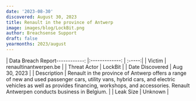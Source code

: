 ```yaml
---
date: '2023-08-30'
discovered: August 30, 2023
title: Renault in the province of Antwerp
image: images/blog/LockBit.png
author: Breachsense Support
draft: false
yearmonths: 2023/august
---
```


| Data Breach Report------------:     |:-------------:    | :-----:|
| Victim      | renaultinantwerpen.be      | 
| Threat Actor      | LockBit      | 
| Date Discovered      | Aug 30, 2023      | 
| Description      | Renault in the province of Antwerp offers a range of new and used passenger cars, utility vans, hybrid cars, and electric vehicles as well as provides financing, workshops, and accessories. Renault Antwerpen conducts business in Belgium.      | 
| Leak Size      | Unknown      | 

